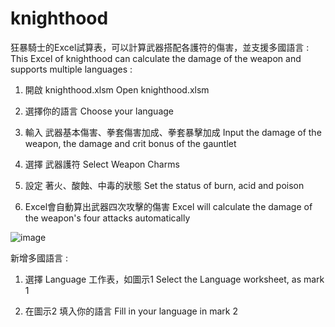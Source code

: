 # knighthood

狂暴騎士的Excel試算表，可以計算武器搭配各護符的傷害，並支援多國語言 :
This Excel of knighthood can calculate the damage of the weapon and supports multiple languages :

1. 開啟 knighthood.xlsm
   Open knighthood.xlsm

2. 選擇你的語言
   Choose your language
   
2. 輸入 武器基本傷害、拳套傷害加成、拳套暴擊加成
   Input the damage of the weapon, the damage and crit bonus of the gauntlet
   
3. 選擇 武器護符
   Select Weapon Charms
   
4. 設定 著火、酸蝕、中毒的狀態
   Set the status of burn, acid and poison

5. Excel會自動算出武器四次攻擊的傷害
   Excel will calculate the damage of the weapon's four attacks automatically


![image](https://github.com/bwm0822/knighthood/blob/main/2023-02-26.png)

新增多國語言 :

1. 選擇 Language 工作表，如圖示1
   Select the Language worksheet, as mark 1
   
2. 在圖示2 填入你的語言
   Fill in your language in mark 2

